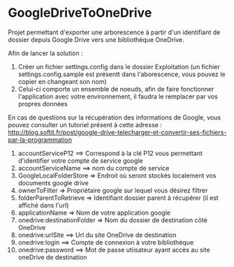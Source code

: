 # GoogleDriveToOneDrive
Projet permettant d'exporter une arborescence à partir d'un identifiant de dossier depuis Google Drive vers une bibliothèque OneDrive.

Afin de lancer la solution :

1. Créer un fichier settings.config dans le dossier Exploitation (un fichier settings.config.sample est présentt dans l'aborescence, vous pouvez le copier en changeant son nom)
2. Celui-ci comporte un ensemble de noeuds, afin de faire fonctionner l'application avec votre environnement, il faudra le remplacer par vos propres données 

En cas de questions sur la récupération des informations de Google, vous pouvez consulter un tutoriel présent à cette adresse :  http://blog.softit.fr/post/google-drive-telecharger-et-convertir-ses-fichiers-par-la-programmation


1. accountServiceP12     ==> Correspond à la clé P12 vous permettant d'identifier votre compte de service google
2. accountServiceName ==>  nom du compte de service
3. GoogleLocalFolderStore  => Endroit où seront stockés localement vos documents google drive
4. ownerToFilter  => Propriétaire google sur lequel vous désirez filtrer
5. folderParentToRetrieve  => Identifiant dossier parent à récupérer (il est affiché dans l'url)
6. applicationName => Nom de votre application google
7. onedrive:destinationFolder => Nom du dossier de destination côté OneDrive
8. onedrive:urlSite  ==> Url du site OneDrive de destination
9. onedrive:login   ==> Compte de connexion à votre bibliothèque
10. onedrive:password ==> Mot de passe utiisateur ayant accès au site oneDrive de destination

